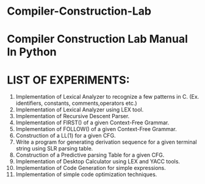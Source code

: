 # Compiler-Construction-Lab

#           Compiler Construction Lab Manual In Python

# LIST OF EXPERIMENTS:
1. Implementation of Lexical Analyzer to recognize a few patterns in C. (Ex. identifiers, constants, comments,operators etc.)
2. Implementation of Lexical Analyzer using LEX tool.
3. Implementation of Recursive Descent Parser.
4. Implementation of FIRST() of a given Context-Free Grammar.
5. Implementation of FOLLOW() of a given Context-Free Grammar.
6. Construction of a LL(1) for a given CFG.
7. Write a program for generating derivation sequence for a given terminal string using SLR parsing table.
8. Construction of a Predictive parsing Table for a given CFG.
9. Implementation of Desktop Calculator using LEX and YACC tools.
10. Implementation of Code Generation for simple expressions. 
11. Implementation of simple code optimization techniques.
